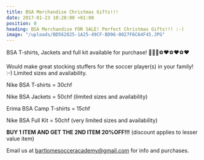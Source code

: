 ```yaml
---
title: BSA Merchandise Christmas Gifts!!!
date: 2017-01-23 10:28:00 +01:00
position: 0
heading: BSA Merchandise FOR SALE! Perfect Christmas Gifts!!! :-)
image: "/uploads/BD562825-1A25-49CF-BD96-0027F6C64F45.JPG"
---
```


BSA T-shirts, Jackets and full kit available for purchase!
👕👕👕⚽️❤⚽️❤⚽️❤

Would make great stocking stuffers for the soccer player(s) in your family! :-) Limited sizes and availability.

Nike BSA T-shirts = 30chf

Nike BSA Jackets = 50chf (limited sizes and availability)

Erima BSA Camp T-shirts = 15chf

Nike BSA Full Kit = 50chf (very limited sizes and availability)

**BUY 1 ITEM AND GET THE 2ND ITEM 20%OFF!!!** (discount applies to lesser value item)


Email us at bartlomesocceracademy@gmail.com for info and purchases.